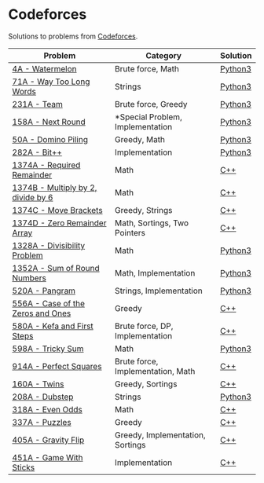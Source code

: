 # Codeforces

Solutions to problems from [Codeforces](https://codeforces.com/).

| Problem | Category | Solution |
| - | - | - |
| [4A - Watermelon](https://codeforces.com/problemset/problem/4/A) | Brute force, Math | [Python3](https://github.com/terror/CompetitiveProgramming/blob/master/Codeforces/4A/solution.py) |
| [71A - Way Too Long Words](https://codeforces.com/problemset/problem/71/A) | Strings | [Python3](https://github.com/terror/CompetitiveProgramming/blob/master/Codeforces/71A/solution.py) |
| [231A - Team](https://codeforces.com/problemset/problem/231/A) | Brute force, Greedy | [Python3](https://github.com/terror/CompetitiveProgramming/blob/master/Codeforces/231A/solution.py) |
| [158A - Next Round](https://codeforces.com/problemset/problem/158/A) | *Special Problem, Implementation | [Python3](https://github.com/terror/CompetitiveProgramming/blob/master/Codeforces/158A/solution.py) |
| [50A - Domino Piling](https://codeforces.com/problemset/problem/50/A) | Greedy, Math | [Python3](https://github.com/terror/CompetitiveProgramming/blob/master/Codeforces/50A/solution.py) |
| [ 282A - Bit++](https://codeforces.com/problemset/problem/158/A) | Implementation | [Python3](https://github.com/terror/CompetitiveProgramming/blob/master/Codeforces/282A/solution.py) |
| [ 1374A - Required Remainder](https://codeforces.com/problemset/problem/1374/A) | Math | [C++](https://github.com/terror/CompetitiveProgramming/blob/master/Codeforces/Contest%20%23653%20Div%203/A.cpp) |
| [ 1374B - Multiply by 2, divide by 6](https://codeforces.com/problemset/problem/1374/B) | Math | [C++](https://github.com/terror/CompetitiveProgramming/blob/master/Codeforces/Contest%20%23653%20Div%203/B.cpp) |
| [ 1374C - Move Brackets](https://codeforces.com/problemset/problem/1374/C) | Greedy, Strings | [C++](https://github.com/terror/CompetitiveProgramming/blob/master/Codeforces/Contest%20%23653%20Div%203/C.cpp) |
| [ 1374D - Zero Remainder Array](https://codeforces.com/problemset/problem/1374/D) | Math, Sortings, Two Pointers | [C++](https://github.com/terror/CompetitiveProgramming/blob/master/Codeforces/Contest%20%23653%20Div%203/D.cpp) |
| [ 1328A - Divisibility Problem](https://codeforces.com/problemset/problem/1328/A) | Math | [Python3](https://github.com/terror/CompetitiveProgramming/blob/master/Codeforces/1328A/solution.py) |
| [ 1352A - Sum of Round Numbers](https://codeforces.com/problemset/problem/1352/A) | Math, Implementation | [Python3](https://github.com/terror/CompetitiveProgramming/blob/master/Codeforces/1352A/solution.py) |
| [ 520A - Pangram](https://codeforces.com/problemset/problem/520/A) | Strings, Implementation | [Python3](https://github.com/terror/CompetitiveProgramming/blob/master/Codeforces/520A/solution.py) |
| [ 556A - Case of the Zeros and Ones](https://codeforces.com/problemset/problem/556/A) | Greedy | [C++](https://github.com/terror/CompetitiveProgramming/blob/master/Codeforces/556A/solution.cpp) |
| [ 580A - Kefa and First Steps](https://codeforces.com/problemset/problem/580/A) | Brute force, DP, Implementation | [C++](https://github.com/terror/CompetitiveProgramming/blob/master/Codeforces/1352A/solution.cpp) |
| [ 598A - Tricky Sum](https://codeforces.com/problemset/problem/598/A) | Math | [Python3](https://github.com/terror/CompetitiveProgramming/blob/master/Codeforces/598A/solution.py) |
| [ 914A - Perfect Squares](https://codeforces.com/problemset/problem/914/A) | Brute force, Implementation, Math | [C++](https://github.com/terror/CompetitiveProgramming/blob/master/Codeforces/914A/solution.cpp) |
| [ 160A - Twins](https://codeforces.com/problemset/problem/160/A) | Greedy, Sortings | [C++](https://github.com/terror/CompetitiveProgramming/blob/master/Codeforces/160A/solution.cpp) |
| [ 208A - Dubstep](https://codeforces.com/problemset/problem/208/A) | Strings | [Python3](https://github.com/terror/CompetitiveProgramming/blob/master/Codeforces/208A/solution.py) |
| [ 318A - Even Odds](https://codeforces.com/problemset/problem/318/A) | Math | [C++](https://github.com/terror/CompetitiveProgramming/blob/master/Codeforces/318A/solution.cpp) |
| [ 337A - Puzzles](https://codeforces.com/problemset/problem/337/A) | Greedy | [C++](https://github.com/terror/CompetitiveProgramming/blob/master/Codeforces/337A/solution.cpp) |
| [ 405A - Gravity Flip](https://codeforces.com/problemset/problem/405/A) | Greedy, Implementation, Sortings | [C++](https://github.com/terror/CompetitiveProgramming/blob/master/Codeforces/405A/solution.cpp) |
| [ 451A - Game With Sticks](https://codeforces.com/problemset/problem/451/A) | Implementation | [C++](https://github.com/terror/CompetitiveProgramming/blob/master/Codeforces/451A/solution.cpp) |